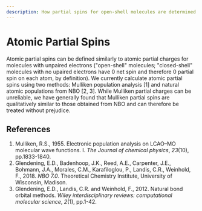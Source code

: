 ```yaml
---
description: How partial spins for open-shell molecules are determined in MPcules
---
```


# Atomic Partial Spins

Atomic partial spins can be defined similarly to atomic partial charges for molecules with unpaired electrons ("open-shell" molecules; "closed-shell" molecules with no upaired electrons have 0 net spin and therefore 0 partial spin on each atom, by definition). We currently calculate atomic partial spins using two methods: Mulliken population analysis \[1] and natural atomic populations from NBO \[2, 3]. While Mulliken partial charges can be unreliable, we have generally found that Mulliken partial spins are qualitatively similar to those obtained from NBO and can therefore be treated without prejudice.

## References

1. &#x20;Mulliken, R.S., 1955. Electronic population analysis on LCAO–MO molecular wave functions. I. _The Journal of chemical physics_, _23_(10), pp.1833-1840.
2. Glendening, E.D., Badenhoop, J.K., Reed, A.E., Carpenter, J.E., Bohmann, J.A., Morales, C.M., Karafiloglou, P., Landis, C.R., Weinhold, F., 2018. _NBO 7.0_. Theoretical Chemistry Institute, University of Wisconsin, Madison.
3. Glendening, E.D., Landis, C.R. and Weinhold, F., 2012. Natural bond orbital methods. _Wiley interdisciplinary reviews: computational molecular science_, _2_(1), pp.1-42.

